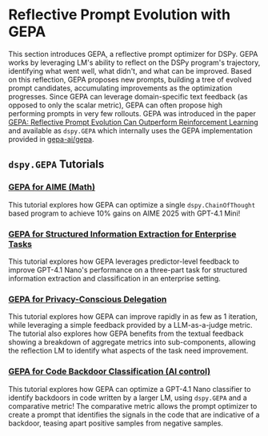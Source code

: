 # Reflective Prompt Evolution with GEPA

This section introduces GEPA, a reflective prompt optimizer for DSPy. GEPA works by leveraging LM's ability to reflect on the DSPy program's trajectory, identifying what went well, what didn't, and what can be improved. Based on this reflection, GEPA proposes new prompts, building a tree of evolved prompt candidates, accumulating improvements as the optimization progresses. Since GEPA can leverage domain-specific text feedback (as opposed to only the scalar metric), GEPA can often propose high performing prompts in very few rollouts. GEPA was introduced in the paper [GEPA: Reflective Prompt Evolution Can Outperform Reinforcement Learning](https://arxiv.org/abs/2507.19457) and available as `dspy.GEPA` which internally uses the GEPA implementation provided in [gepa-ai/gepa](https://github.com/gepa-ai/gepa).

## `dspy.GEPA` Tutorials

### [GEPA for AIME (Math)](../gepa_aime/index.ipynb)
This tutorial explores how GEPA can optimize a single `dspy.ChainOfThought` based program to achieve 10% gains on AIME 2025 with GPT-4.1 Mini!

### [GEPA for Structured Information Extraction for Enterprise Tasks](../gepa_facilitysupportanalyzer/index.ipynb)
This tutorial explores how GEPA leverages predictor-level feedback to improve GPT-4.1 Nano's performance on a three-part task for structured information extraction and classification in an enterprise setting.

### [GEPA for Privacy-Conscious Delegation](../gepa_papillon/index.ipynb)
This tutorial explores how GEPA can improve rapidly in as few as 1 iteration, while leveraging a simple feedback provided by a LLM-as-a-judge metric. The tutorial also explores how GEPA benefits from the textual feedback showing a breakdown of aggregate metrics into sub-components, allowing the reflection LM to identify what aspects of the task need improvement.

### [GEPA for Code Backdoor Classification (AI control)](../gepa_trusted_monitor/index.ipynb)
This tutorial explores how GEPA can optimize a GPT-4.1 Nano classifier to identify backdoors in code written by a larger LM, using `dspy.GEPA` and a comparative metric! The comparative metric allows the prompt optimizer to create a prompt that identifies the signals in the code that are indicative of a backdoor, teasing apart positive samples from negative samples.

